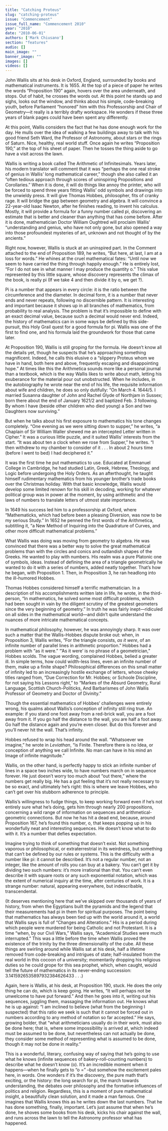 ```yaml
---
title: "Catching Proteus"
slug: "catching-proteus"
issue: "Commencement"
issue_full_name: "Commencement 2010"
year: "2010"
date: "2010-06-01"
authors: ['Mark Chiusano']
section: "features"
audio: []
main_image: ""
banner_image: ""
images: []
videos: []
---
```

John Wallis sits at his desk in Oxford, England, surrounded by books and mathematical instruments. It is 1655. At the top of a piece of paper he writes the words “Proposition 190” again, hovers over the area underneath, and stops. Out of habit, he crosses the words out. At this point he stands up and sighs, looks out the window, and thinks about his simple, code-breaking youth, before Parliament “honored” him with this Professorship and Chair of Geometry—it really is a terribly drafty workspace. He wonders if these three years of blank pages could have been spent any differently.

 At this point, Wallis considers the fact that he has done enough work for the day. He mulls over the idea of walking a few buildings away to talk with his good friend Seth Ward, the Professor of Astronomy, about stars or the rings of Saturn. Nice, healthy, real world stuff. Once again he writes “Proposition 190,” at the top of his sheet of paper. Then he tosses the thing aside to go have a visit across the lawn.

 Wallis is writing a book called The Arithmetic of Infinitesimals. Years later, his modern translator will comment that it was “perhaps the one real stroke of genius in Wallis’ long mathematical career,” though she also called it an “often tedious approach through scores of uninspiring Propositions and Corollaries.” When it is done, it will do things like annoy the printer, who will be forced to spend three years fitting Wallis’ odd symbols and drawings into the unwieldy press. It will give Thomas Hobbes, philosopher, fits of cranky rage. It will bridge the gap between geometry and algebra. It will convince a 22-year-old Isaac Newton, after he finishes reading, to invent his calculus. Mostly, it will provide a formula for a funny number called pi, discovering an estimate that is better and cleaner than anything that has come before. After it is done, mathematician Doctor William Oughtred will proclaim Wallis’ “understanding and genius, who have not only gone, but also opened a way into those profoundest mysteries of art, unknown and not thought of by the ancients.”

 Right now, however, Wallis is stuck at an uninspired part. In the Comment attached to the end of Proposition 189, he writes, “But here, at last, I am at a loss for words.” He whines at the cruel mathematical fates: “Until now we seem to have carried the thing through happily enough.” He is entirely lost, “For I do not see in what manner I may produce the quantity o.” This value represented by this little square, whose discovery represents the climax of the book, is really pi (If we take 4 and then divide it by o, we get ?).

 Pi is a number that appears in every circle: it is the ratio between the circumference and the diameter. In decimal form, it is a number that never ends and never repeats, following no discernible pattern. It is interesting and important because it shows up in all branches of mathematics, from probability to real analysis. The problem is that it’s impossible to define with an exact decimal value, because such a decimal would never end. Indeed, the history of mathematics can in some ways be defined by this side-pursuit, this Holy Grail quest for a good formula for pi. Wallis was one of the first to find one, and his formula laid the groundwork for those that came later.

 At Proposition 190, Wallis is still groping for the formula. He doesn’t know all the details yet, though he suspects that he’s approaching something magnificent. Indeed, he calls this elusive o a “slippery Proteus whom we have in hand, both here and above, frequently escaping and disappointing hope.” At times like this the Arithmetica sounds more like a personal journal than a textbook, which is the way Wallis likes to write about math, letting his exuberance for the material pour out unobstructed. When he includes, in the autobiography he wrote near the end of his life, the requisite information about wife and children, he does so only dutifully: “On March 4. 1644/5. I married Susanna daughter of John and Rachel Glyde of Northjam in Sussex; born there about the end of January 1621/2 and baptized Feb. 3 following. By whom I have (beside other children who died young) a Son and two Daughters now surviving.”

 But when he talks about his first exposure to mathematics his tone changes completely. “One evening as we were sitting down to supper,” he writes, “a Chaplain of Sir William Waller shewed me an intercepted Letter written in Cipher.” It was a curious little puzzle, and it suited Wallis’ interests from the start. “It was about ten a clock when we rose from Supper,” he writes. “I then withdrew to my chamber to consider of it . . . In about 2 hours time (before I went to bed) I had deciphered it.”

 It was the first time he put mathematics to use. Educated at Emmanuel College in Cambridge, he had studied Latin, Greek, Hebrew, Theology, and Logic before undergoing the Holy Orders. As an afterthought, he taught himself rudimentary mathematics from his younger brother’s trade books over the Christmas holiday. With that basic knowledge, Wallis would develop some limited renown for his skill in decoding, working for whatever political group was in power at the moment, by using arithmetic and the laws of numbers to translate letters of utmost state importance.

 In 1649 his success led him to a professorship at Oxford, where “Mathematicks, which had before been a pleasing Diversion, was now to be my serious Study.” In 1652 he penned the first words of the Arithmetica, subtitling it, “a New Method of Inquiring into the Quadrature of Curves, and other more difficult mathematical problems.”

 What Wallis was doing was moving from geometry to algebra. He was convinced that there was a better way to solve the great mathematical problems than with the circles and conics and outlandish shapes of the Greeks. He wanted to play with numbers. His realm was a pure Platonic one of symbols, ideas. Instead of defining the area of a triangle geometrically he wanted to do it with a series of numbers, added neatly together. That’s how he began, with Proposition 1. Then, in Proposition 3, he ran headlong into the ill-humored Hobbes.

 Thomas Hobbes considered himself a terrific mathematician. In a description of his accomplishments written late in life, he wrote, in the third-person, “In mathematics, he solved some most difficult problems, which had been sought in vain by the diligent scrutiny of the greatest geometers since the very beginning of geometry.” In truth he was fairly inept—ridiculed on all sides in the mathematical world—and didn’t quite understand the nuances of more intricate mathematical concepts.

 In mathematical philosophy, however, he was annoyingly sharp. It was over such a matter that the Wallis-Hobbes dispute broke out: when, in Proposition 3, Wallis writes, “For the triangle consists, *as it were*, of an infinite number of parallel lines in arithmetic proportion.” Hobbes had a problem with “as it were.” “’As it were’ is no phrase of a geometrician,” Hobbes scolds. The vague wording, complained Hobbes, belied a greater ill. In simple terms, how could width-less lines, even an infinite number of them, make up a finite shape? Philosophical differences on this small matter of infinity led to an increasingly hostile exchange of letters, whose cheeky titles ranged from, “Due Correction for Mr. Hobbes; or Schoole Discipline, for not saying his Lessons right,” to “Markes of the Absurd Geometry, Rural Language, Scottish Church-Politicks, And Barbarismes of John Wallis Professor of Geometry and Doctor of Divinity.”   

 Though the essential mathematics of Hobbes’ challenges were entirely wrong, his qualms about Wallis’s conception of infinity still ring true. An example: if you stand one foot away from a red-brick wall, you are a foot away from it. If you go half the distance to the wall, you are half a foot away. Go half the distance again and you’re even closer. But do this forever and you’ll never hit the wall. That’s infinity.

 Hobbes refused to wrap his head around the wall. “Whatsoever we imagine,” he wrote in *Leviathan*, “is Finite. Therefore there is no Idea, or conception of anything we call Infinite. No man can have in his mind an Image of infinite magnitude.”

 Wallis, on the other hand, is perfectly happy to stick an infinite number of lines in a space two inches wide, to have numbers march on in sequence forever. He just doesn’t worry too much about “out there,” where the numbers get really big. He has a gut feeling that it’s not really necessary to be so exact, and ultimately he’s right: this is where we leave Hobbes, who can’t get over his stubborn adherence to principle.

 Wallis’s willingness to fudge things, to keep working forward even if he’s not entirely sure what he’s doing, gets him through nearly 200 propositions, concerning a wild range of information on sequences and arithmetical-geometric connections. But now he has hit a dead end, because, around Proposition 167, he’s found this number, o, that keeps popping up in his wonderfully neat and interesting sequences. He doesn’t know what to do with it. It’s a number that defies expectation.

 Imagine trying to think of something that doesn’t exist. Not something vaporous or philosophical, or extraterrestrial in its weirdness, but something that can’t be defined by our rules or systems. This is the difficulty with a number like pi: it cannot be described. It’s not a regular number, not an integer, like the amount of rolls you can buy at a bakery. You can’t get it by dividing two such numbers: it’s more irrational than that. You can’t even describe it with square roots or any such exponential notation, which was the extent of numerical inquiry at the time, after centuries of work. It is a strange number: natural, appearing everywhere, but indescribable, transcendental.

 (It deserves mentioning here that we’ve skipped over thousands of years of history, from when the Egyptians built the pyramids and the legend that their measurements had pi in them for spiritual purposes. The point being that mathematics has always been tied up with the world around it, a world that Wallis says is full of “Changes and Alterations.” His is a period during which people were murdered for being Catholic and not Protestant. It is a time “when, by our Civil Wars,” Wallis says, “Academical Studies were much interrupted.” This was a little before the time when Wallis proved the existence of the trinity by the three dimensionality of the cube. All these things are swirling around while Wallis sat at his desk, half a lifetime removed from code-breaking and intrigues of state; half-insulated from the real world in this cocoon of a university; momentarily dropping his religious duties so he could grope for this sea prophet, which, when caught, would tell the future of mathematics in its never-ending succession: 3.1415926535897932384626433 . . .)

 Again, here is Wallis, at his desk, at Proposition 190, stuck. He does the only thing he can do, which is keep going. He writes, “It will perhaps not be unwelcome to have put forward.” And then he goes into it, writing out his sequences, juggling them, massaging the information out. He knows what he is up against: “I am inclined to believe (what from the beginning I suspected) that this ratio we seek is such that it cannot be forced out in numbers according to any method of notation so far accepted.” He says, growing bolder, that “what arithmeticians usually do in their work, must also be done here; that is, where some impossibility is arrived at, which indeed must be assumed to be done, but nevertheless can not actually be done, they consider some method of representing what is assumed to be done, though it may not be done in reality.”

 This is a wonderful, literary, confusing way of saying that he’s going to use what he knows (infinite sequences of bakery-roll-counting numbers) to describe what he doesn’t know (o). It’s an incredible moment when it happens—when he finally gets to “o =” –but somehow the excitement pales here, in words. One wonders if it’s the discovery, the pure math that’s exciting, or the history: the long search for pi, the march towards understanding, the debates over philosophy and the formative influences of politics and religion. Regardless, this is a moment of pure mathematical insight, a beautifully clean solution, and it made a man famous. One imagines that Wallis knows this as he writes down the last numbers. That he has done something, finally, important. Let’s just assume that when he’s done, he shoves some books from his desk, kicks his chair against the wall, and runs across the lawn to tell the Astronomy professor what has happened.

